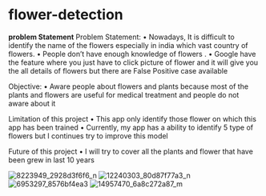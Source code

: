 # flower-detection
**problem Statement**
Problem Statement:
• Nowadays, It is difficult to identify the name of the flowers especially in india
which vast country of flowers.
• People don’t have enough knowledge of flowers .
• Google have the feature where you just have to click picture of flower and it will 
give you the all details of flowers but there are False Positive case available


Objective:
• Aware people about flowers and plants because most of the plants and 
flowers are useful for medical treatment and people do not aware about it

Limitation of this project
• This app only identify those flower on which this app has been trained
• Currently, my app has a ability to identify 5 type of flowers but I continues try to 
improve this model 


Future of this project
• I will try to cover all the plants and flower that have been grew in last 
10 years







![8223949_2928d3f6f6_n](https://user-images.githubusercontent.com/92663812/172034995-88db4650-3ac8-42cd-a7a5-617d69ce9a06.jpg)
![12240303_80d87f77a3_n](https://user-images.githubusercontent.com/92663812/172035072-374ea1f2-474e-4165-9192-a21aec8663ce.jpg)
![6953297_8576bf4ea3](https://user-images.githubusercontent.com/92663812/172035079-944b7f53-90eb-42b5-8709-9ff28ac79aa6.jpg)
![14957470_6a8c272a87_m](https://user-images.githubusercontent.com/92663812/172035089-1c451e93-247e-4731-9324-d0908a296cb6.jpg)

